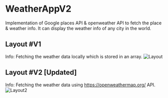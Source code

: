 # WeatherAppV2

Implementation of Google places API & openweather API to fetch the place & weather info. It can display the weather info of any city in the world.

## Layout #V1
Info: Fetching the weather data locally which is stored in an array.
![Layout](https://github.com/Md-Mudassir/WeatherAppV2/blob/master/css/weatehr.JPG)

## Layout #V2 [Updated]
Info: Fetching the weather data using https://openweathermap.org/ API.
![Layout2](https://github.com/Md-Mudassir/WeatherAppV2.5/blob/master/css/Captusssre.JPG)

